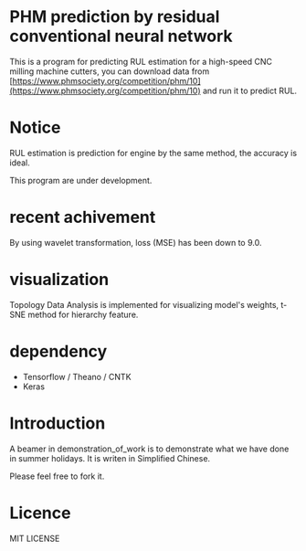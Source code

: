 # PHM prediction by residual conventional neural network

This is a program for predicting RUL estimation for a high-speed CNC milling machine cutters, you can download data from [https://www.phmsociety.org/competition/phm/10](https://www.phmsociety.org/competition/phm/10) and run it to predict RUL.

# Notice

RUL estimation is prediction for engine by the same method, the accuracy is ideal.

This program are under development.

# recent achivement
By using wavelet transformation, loss (MSE) has been down to 9.0.

# visualization

Topology Data Analysis is implemented for visualizing model's weights, t-SNE method for hierarchy feature.

# dependency
+ Tensorflow / Theano / CNTK
+ Keras

# Introduction

A beamer in demonstration_of_work is to demonstrate what we have done in summer holidays. It is writen in Simplified Chinese.

Please feel free to fork it.

# Licence

MIT LICENSE
